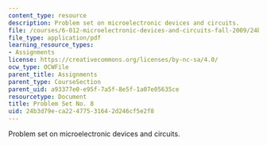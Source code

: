 ```yaml
---
content_type: resource
description: Problem set on microelectronic devices and circuits.
file: /courses/6-012-microelectronic-devices-and-circuits-fall-2009/24b3d79eca22477531642d246cf5e2f8_MIT6_012F09_assn08.pdf
file_type: application/pdf
learning_resource_types:
- Assignments
license: https://creativecommons.org/licenses/by-nc-sa/4.0/
ocw_type: OCWFile
parent_title: Assignments
parent_type: CourseSection
parent_uid: a93377e0-e95f-7a5f-8e5f-1a07e05635ce
resourcetype: Document
title: Problem Set No. 8
uid: 24b3d79e-ca22-4775-3164-2d246cf5e2f8
---
```

Problem set on microelectronic devices and circuits.